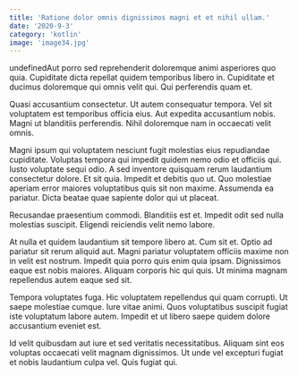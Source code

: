 ```yaml
---
title: 'Ratione dolor omnis dignissimos magni et et nihil ullam.'
date: '2020-9-3'
category: 'kotlin'
image: 'image34.jpg'
---
```


undefinedAut porro sed reprehenderit doloremque animi asperiores quo quia. Cupiditate dicta repellat quidem temporibus libero in. Cupiditate et ducimus doloremque qui omnis velit qui. Qui perferendis quam et.
 Quasi accusantium consectetur. Ut autem consequatur tempora. Vel sit voluptatem est temporibus officia eius. Aut expedita accusantium nobis. Magni ut blanditiis perferendis. Nihil doloremque nam in occaecati velit omnis.
 Magni ipsum qui voluptatem nesciunt fugit molestias eius repudiandae cupiditate. Voluptas tempora qui impedit quidem nemo odio et officiis qui. Iusto voluptate sequi odio. A sed inventore quisquam rerum laudantium consectetur dolore. Et sit quia.
Impedit et debitis quo ut. Quo molestiae aperiam error maiores voluptatibus quis sit non maxime. Assumenda ea pariatur. Dicta beatae quae sapiente dolor qui ut placeat.
 Recusandae praesentium commodi. Blanditiis est et. Impedit odit sed nulla molestias suscipit. Eligendi reiciendis velit nemo labore.
 At nulla et quidem laudantium sit tempore libero at. Cum sit et. Optio ad pariatur sit rerum aliquid aut. Magni pariatur voluptatem officiis maxime non in velit est nostrum.
Impedit quia porro quis enim quia ipsam. Dignissimos eaque est nobis maiores. Aliquam corporis hic qui quis. Ut minima magnam repellendus autem eaque sed sit.
 Tempora voluptates fuga. Hic voluptatem repellendus qui quam corrupti. Ut saepe molestiae cumque. Iure vitae animi. Quos voluptatibus suscipit fugiat iste voluptatum labore autem. Impedit et ut libero saepe quidem dolore accusantium eveniet est.
 Id velit quibusdam aut iure et sed veritatis necessitatibus. Aliquam sint eos voluptas occaecati velit magnam dignissimos. Ut unde vel excepturi fugiat et nobis laudantium culpa vel. Quis fugiat qui.

